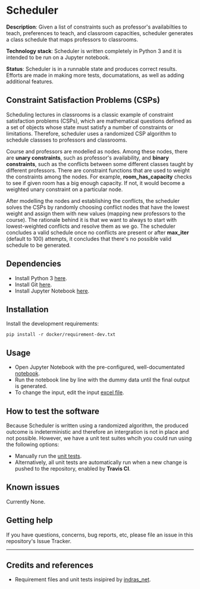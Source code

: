 # Scheduler

**Description**:  Given a list of constraints such as professor's availabilties to teach, preferences to teach,  and classroom capacities, scheduler generates a class schedule that maps professors to classrooms. 

**Technology stack**: Scheduler is written completely in Python 3 and it is intended to be run on a Jupyter notebook. 

**Status**:  Scheduler is in a runnable state and produces correct results. Efforts are made in making more tests, documatations, as well as adding additional features. 

## Constraint Satisfaction Problems (CSPs)

Scheduling lectures in classrooms is a classic example of constraint satisfaction problems (CSPs), which are mathematical questions defined as a set of objects whose state must satisfy a number of constraints or limitations. Therefore, scheduler uses a randomized CSP algorithm to schedule classses to professors and classrooms. 

Course and professors are modelled as nodes. Among these nodes, there are **unary constraints**, such as professor's availability, and **binary constraints**, such as the conflicts between some different classes taught by different professors. There are constraint functions that are used to weight the constraints among the nodes. For example, **room_has_capacity** checks to see if given room has a big enough capacity. If not, it would become a weighted unary constraint on a particular node.

After modelling the nodes and establishing the conflicts, the scheduler solves the CSPs by randomly choosing conflict nodes that have the lowest weight and assign them with new values (mapping new professors to the course). The rationale behind it is that we want to always to start with lowest-weighted conflicts and resolve them as we go. The scheduler concludes a valid schedule once no conflicts are present  or after **max_iter** (default to 100) attempts, it concludes that there's no possible valid schedule to be generated.


##  Dependencies

* Install Python 3 [here](https://www.python.org/downloads/).
* Install Git [here](https://git-scm.com/downloads). 
* Install Jupyter Notebook [here](https://jupyter.org/install).

## Installation

Install the development requirements:

```shell
pip install -r docker/requirement-dev.txt
```

## Usage

* Open Jupyter Notebook with the pre-configured, well-documentated [notebook](./notebook/SchedInterface.ipynb). 
* Run the notebook line by line with the dummy data until the final output is generated. 
* To change the input, edit the input [excel file](./my_data.xlsx).

## How to test the software

Because Scheduler is written using a randomized algorithm, the produced outcome is indeterministic and therefore an intergration is not in place and not possible. However, we have a unit test suites whcih you could run using the following options: 

* Manually run the [unit tests](./scheduler/tests).
* Alternatively, all unit tests are automatically run when a new change is pushed to the repository, enabled by **Travis CI**. 

## Known issues

Currently None.

## Getting help

If you have questions, concerns, bug reports, etc, please file an issue in this repository's Issue Tracker.

----

## Credits and references

* Requirement files and unit tests insipired by [indras_net](https://github.com/gcallah/indras_net). 